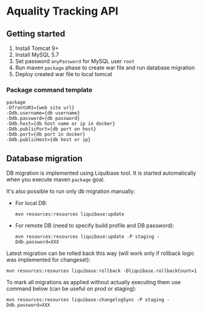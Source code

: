 # Aquality Tracking API

## Getting started

1. Install Tomcat 9+
1. Install MySQL 5.7
1. Set password `anyPassword` for MySQL user `root`
1. Run maven `package` phase to create war file and run database migration
1. Deploy created war file to local tomcat

### Package command template

```
package 
-DfrontURI={web site url} 
-Ddb.username={db username} 
-Ddb.password={db password} 
-Ddb.host={db host name or ip in docker} 
-Ddb.publicPort={db port on host} 
-Ddb.port={db port in docker}
-Ddb.publicHost={db host or ip}
```


## Database migration

DB migration is implemented using Liquibase tool. It is started automatically when you execute maven `package` goal.

It's also possible to run only db migration manually:

- For local DB:
    ```
    mvn resources:resources liquibase:update
    ```

- For remote DB (need to specify build profile and DB password):
    ```
    mvn resources:resources liquibase:update -P staging -Ddb.password=XXX
    ```

Latest migration can be rolled back this way (will work only if rollback logic was implemented for changeset):
```
mvn resources:resources liquibase:rollback -Dliquibase.rollbackCount=1
```

To mark all migrations as applied without actually executing them use command below (can be useful on prod or staging):
```
mvn resources:resources liquibase:changelogSync -P staging -Ddb.password=XXX
```
